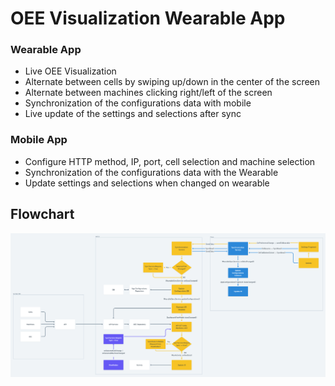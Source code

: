 # OEE Visualization Wearable App

### Wearable App

- Live OEE Visualization
- Alternate between cells by swiping up/down in the center of the screen
- Alternate between machines clicking right/left of the screen
- Synchronization of the configurations data with mobile
- Live update of the settings and selections after sync

### Mobile App

- Configure HTTP method, IP, port, cell selection and machine selection
- Synchronization of the configurations data with the Wearable
- Update settings and selections when changed on wearable

## Flowchart

<img src="./OEE Watch.png">
